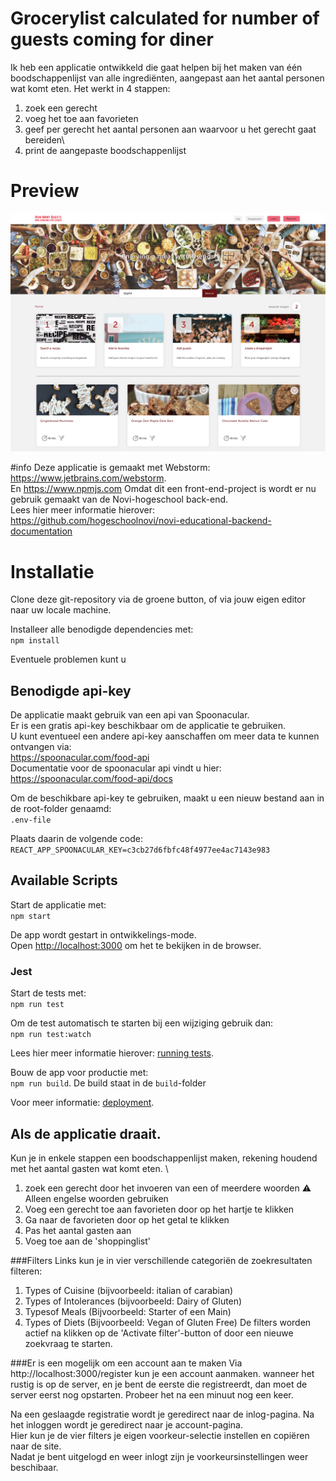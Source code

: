 # Grocerylist calculated for number of guests coming for diner

Ik heb een applicatie ontwikkeld die gaat helpen bij het maken van één boodschappenlijst van alle ingrediënten, aangepast aan het aantal personen wat komt eten. 
Het werkt in 4 stappen: 
1. zoek een gerecht
2. voeg het toe aan favorieten
3. geef per gerecht het aantal personen aan waarvoor u het gerecht gaat bereiden\
4. print de aangepaste boodschappenlijst


# Preview
![](src/assets/images/website.png)

#info
Deze applicatie is gemaakt met Webstorm: https://www.jetbrains.com/webstorm. \
En https://www.npmjs.com
Omdat dit een front-end-project is wordt er nu gebruik gemaakt van de Novi-hogeschool back-end.\
Lees hier meer informatie hierover: \
https://github.com/hogeschoolnovi/novi-educational-backend-documentation
# Installatie
Clone deze git-repository via de groene button, of via jouw eigen editor naar uw locale machine.

Installeer alle benodigde dependencies met: \
`npm install`

Eventuele problemen kunt u 

## Benodigde api-key
De applicatie maakt gebruik van een api van Spoonacular. \
Er is een gratis api-key beschikbaar om de applicatie te gebruiken.\
U kunt eventueel een andere api-key aanschaffen om meer data te kunnen ontvangen via:\
https://spoonacular.com/food-api \
Documentatie voor de spoonacular api vindt u hier: \
https://spoonacular.com/food-api/docs

Om de beschikbare api-key te gebruiken, maakt u een nieuw bestand aan in de root-folder genaamd: \
`.env-file`

Plaats daarin de volgende code: \
`REACT_APP_SPOONACULAR_KEY=c3cb27d6fbfc48f4977ee4ac7143e983`

## Available Scripts

Start de applicatie met: \
`npm start`

De app wordt gestart in ontwikkelings-mode. \
Open [http://localhost:3000](http://localhost:3000) om het te bekijken in de browser.

### Jest
Start de tests met: \
`npm run test`

Om de test automatisch te starten bij een wijziging gebruik dan: \
`npm run test:watch`

Lees hier meer informatie hierover: [running tests](https://facebook.github.io/create-react-app/docs/running-tests). 

Bouw de app voor productie met: \
`npm run build`. De build staat in de `build`-folder

Voor meer informatie: [deployment](https://facebook.github.io/create-react-app/docs/deployment).

## Als de applicatie draait.
Kun je in enkele stappen een boodschappenlijst maken, rekening houdend met het aantal gasten wat komt eten. \
1. zoek een gerecht door het invoeren van een of meerdere woorden 
⚠ Alleen engelse woorden gebruiken
2. Voeg een gerecht toe aan favorieten door op het hartje te klikken
3. Ga naar de favorieten door op het getal te klikken
4. Pas het aantal gasten aan 
5. Voeg toe aan de 'shoppinglist'


###Filters
Links kun je in vier verschillende categoriën de zoekresultaten filteren:
1. Types of Cuisine (bijvoorbeeld: italian of carabian)
2. Types of Intolerances (bijvoorbeeld: Dairy of Gluten)
3. Typesof Meals (Bijvoorbeeld: Starter of een Main)
4. Types of Diets (Bijvoorbeeld: Vegan of Gluten Free)
De filters worden actief na klikken op de 'Activate filter'-button of door een nieuwe zoekvraag te starten.

###Er is een mogelijk om een account aan te maken 
Via http://localhost:3000/register kun je een account aanmaken.
wanneer het rustig is op de server, en je bent de eerste die registreerdt, dan moet de server eerst nog opstarten.
Probeer het na een minuut nog een keer.

Na een geslaagde registratie wordt je geredirect naar de inlog-pagina. 
Na het inloggen wordt je geredirect naar je account-pagina.\
Hier kun je de vier filters je eigen voorkeur-selectie instellen en copiëren naar de site. \
Nadat je bent uitgelogd en weer inlogt zijn je voorkeursinstellingen weer beschibaar. 
